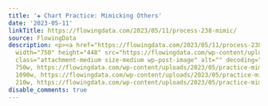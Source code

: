 ```yaml
---
title: '✚ Chart Practice: Mimicking Others'
date: '2023-05-11'
linkTitle: https://flowingdata.com/2023/05/11/process-238-mimic/
source: FlowingData
description: <p><a href="https://flowingdata.com/2023/05/11/process-238-mimic/"><img
  width="750" height="448" src="https://flowingdata.com/wp-content/uploads/2023/05/practice-mimicking-750x448.png"
  class="attachment-medium size-medium wp-post-image" alt="" decoding="async" srcset="https://flowingdata.com/wp-content/uploads/2023/05/practice-mimicking-750x448.png
  750w, https://flowingdata.com/wp-content/uploads/2023/05/practice-mimicking-1090x651.png
  1090w, https://flowingdata.com/wp-content/uploads/2023/05/practice-mimicking-210x125.png
  210w, https://flowingdata.com/wp-content/uploads/2023/05/practice-mimic ...
disable_comments: true
---
```

<p><a href="https://flowingdata.com/2023/05/11/process-238-mimic/"><img width="750" height="448" src="https://flowingdata.com/wp-content/uploads/2023/05/practice-mimicking-750x448.png" class="attachment-medium size-medium wp-post-image" alt="" decoding="async" srcset="https://flowingdata.com/wp-content/uploads/2023/05/practice-mimicking-750x448.png 750w, https://flowingdata.com/wp-content/uploads/2023/05/practice-mimicking-1090x651.png 1090w, https://flowingdata.com/wp-content/uploads/2023/05/practice-mimicking-210x125.png 210w, https://flowingdata.com/wp-content/uploads/2023/05/practice-mimic ...